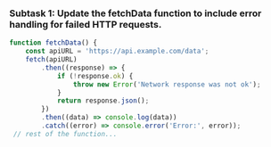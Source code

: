 ### Subtask 1: Update the fetchData function to include error handling for failed HTTP requests.

```js
function fetchData() {
	const apiURL = 'https://api.example.com/data';
	fetch(apiURL)
		.then((response) => {
			if (!response.ok) {
				throw new Error('Network response was not ok');
			}
			return response.json();
		})
 		.then((data) => console.log(data))
 		.catch((error) => console.error('Error:', error));
 // rest of the function...
```
